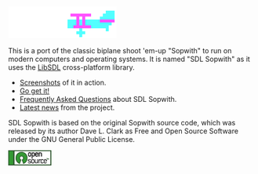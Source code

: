 
![CGA colored Sopwith Camel](sopattack.png)

This is a port of the classic biplane shoot 'em-up "Sopwith" to run on modern
computers and operating systems. It is named "SDL Sopwith" as it uses the
[LibSDL](https://www.libsdl.org/) cross-platform library.

* [Screenshots](sshot.md) of it in action.
* [Go get it!](getit.md)
* [Frequently Asked Questions](FAQ.md) about SDL Sopwith.
* [Latest news](news.md) from the project.

SDL Sopwith is based on the original Sopwith source code, which was
released by its author Dave L. Clark as Free and Open Source Software under the
GNU General Public License.

![Open Source Software](open_source_button.png)

